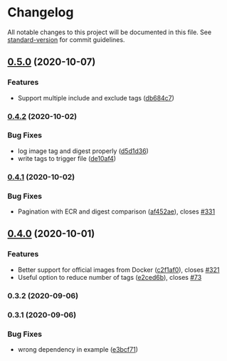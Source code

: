 # Changelog

All notable changes to this project will be documented in this file. See [standard-version](https://github.com/conventional-changelog/standard-version) for commit guidelines.

## [0.5.0](https://github.com/pgarbe/cdk-ecr-sync/compare/v0.4.2...v0.5.0) (2020-10-07)


### Features

* Support multiple include and exclude tags ([db684c7](https://github.com/pgarbe/cdk-ecr-sync/commit/db684c7920193750fda1c34f55353472cc73938e))

### [0.4.2](https://github.com/pgarbe/cdk-ecr-sync/compare/v0.4.1...v0.4.2) (2020-10-02)


### Bug Fixes

* log image tag and digest properly ([d5d1d36](https://github.com/pgarbe/cdk-ecr-sync/commit/d5d1d36386cb37deaa52b64fbcfc5dc0e9985389))
* write tags to trigger file ([de10af4](https://github.com/pgarbe/cdk-ecr-sync/commit/de10af44eb198b638486920ad8f86018c2e3f6d9))

### [0.4.1](https://github.com/pgarbe/cdk-ecr-sync/compare/v0.4.0...v0.4.1) (2020-10-02)


### Bug Fixes

* Pagination with ECR and digest comparison ([af452ae](https://github.com/pgarbe/cdk-ecr-sync/commit/af452aed4cd146ddb96b013be6cffe8848501a50)), closes [#331](https://github.com/pgarbe/cdk-ecr-sync/issues/331)

## [0.4.0](https://github.com/pgarbe/cdk-ecr-sync/compare/v0.3.2...v0.4.0) (2020-10-01)


### Features

* Better support for official images from Docker ([c2f1af0](https://github.com/pgarbe/cdk-ecr-sync/commit/c2f1af018adc108fb25549a684d61ccd0f74aa3f)), closes [#321](https://github.com/pgarbe/cdk-ecr-sync/issues/321)
* Useful option to reduce number of tags ([e2ced6b](https://github.com/pgarbe/cdk-ecr-sync/commit/e2ced6b7aa6de3a686b24676df33ee8b073715bb)), closes [#73](https://github.com/pgarbe/cdk-ecr-sync/issues/73)

### 0.3.2 (2020-09-06)

### 0.3.1 (2020-09-06)


### Bug Fixes

* wrong dependency in example ([e3bcf71](https://github.com/pgarbe/cdk-ecr-sync/commit/e3bcf71f4fa74f5d40c8a4f210fe59b91a15f3bd))
